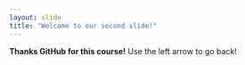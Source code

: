 ```yaml
---
layout: slide
title: "Welcome to our second slide!"
---
```

**Thanks GitHub for this course!**
Use the left arrow to go back!

